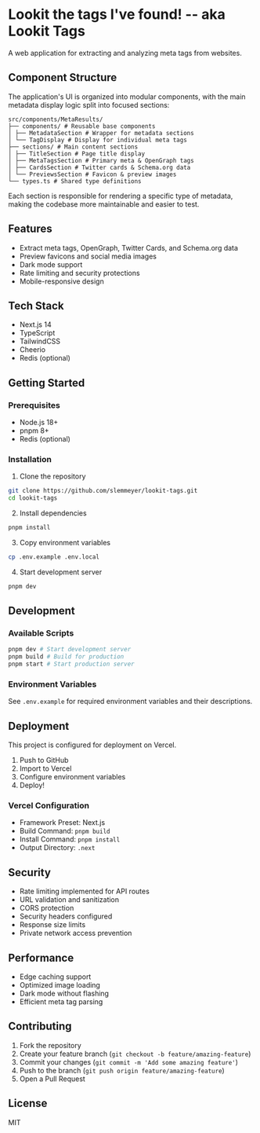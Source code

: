 # Lookit the tags I've found! -- aka Lookit Tags

A web application for extracting and analyzing meta tags from websites.

## Component Structure

The application's UI is organized into modular components, with the main metadata display logic split into focused sections:

```
src/components/MetaResults/
├── components/ # Reusable base components
│ ├── MetadataSection # Wrapper for metadata sections
│ └── TagDisplay # Display for individual meta tags
├── sections/ # Main content sections
│ ├── TitleSection # Page title display
│ ├── MetaTagsSection # Primary meta & OpenGraph tags
│ ├── CardsSection # Twitter cards & Schema.org data
│ └── PreviewsSection # Favicon & preview images
└── types.ts # Shared type definitions
```
Each section is responsible for rendering a specific type of metadata, making the codebase more maintainable and easier to test.

## Features
- Extract meta tags, OpenGraph, Twitter Cards, and Schema.org data
- Preview favicons and social media images
- Dark mode support
- Rate limiting and security protections
- Mobile-responsive design

## Tech Stack
- Next.js 14
- TypeScript
- TailwindCSS
- Cheerio
- Redis (optional)

## Getting Started

### Prerequisites
- Node.js 18+
- pnpm 8+
- Redis (optional)

### Installation

1. Clone the repository

```bash
git clone https://github.com/slemmeyer/lookit-tags.git
cd lookit-tags
```

2. Install dependencies

```bash
pnpm install
```

3. Copy environment variables

```bash
cp .env.example .env.local
```

4. Start development server

```bash
pnpm dev
```

## Development

### Available Scripts

```bash
pnpm dev # Start development server
pnpm build # Build for production
pnpm start # Start production server
```

### Environment Variables

See `.env.example` for required environment variables and their descriptions.

## Deployment

This project is configured for deployment on Vercel.

1. Push to GitHub
2. Import to Vercel
3. Configure environment variables
4. Deploy!

### Vercel Configuration

- Framework Preset: Next.js
- Build Command: `pnpm build`
- Install Command: `pnpm install`
- Output Directory: `.next`

## Security

- Rate limiting implemented for API routes
- URL validation and sanitization
- CORS protection
- Security headers configured
- Response size limits
- Private network access prevention

## Performance

- Edge caching support
- Optimized image loading
- Dark mode without flashing
- Efficient meta tag parsing

## Contributing

1. Fork the repository
2. Create your feature branch (`git checkout -b feature/amazing-feature`)
3. Commit your changes (`git commit -m 'Add some amazing feature'`)
4. Push to the branch (`git push origin feature/amazing-feature`)
5. Open a Pull Request

## License

MIT

